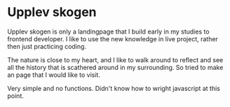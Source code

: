 # Upplev skogen

Upplev skogen is only a landingpage that I build early in my studies to frontend developer.
I like to use the new knowledge in live project, rather then just practicing coding.

The nature is close to my heart, and I like to walk around to reflect and see all the history that is scathered around in my surrounding.
So tried to make an page that I would like to visit.

Very simple and no functions. Didn't know how to wright javascript at this point.
